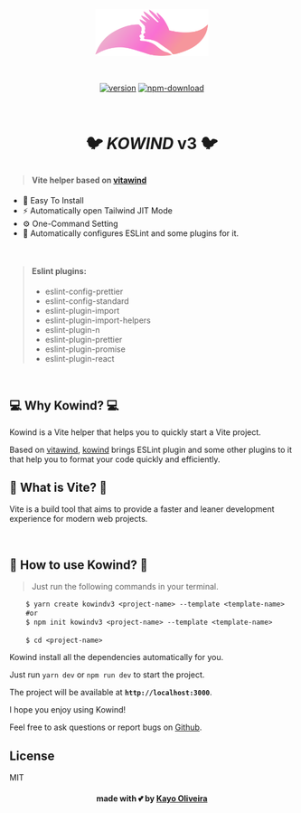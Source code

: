 <p align="center">
  <a href="https://www.github.com/kayooliveira/kowind" target="_blank" rel="noopener noreferrer">
    <img width="200" src="./src/assets/logo.svg" alt="kowind logo">
  </a>
</p>
<br>
<p align="center">
  <span>
    <a href="https://npmjs.com/package/create-kowind"><img src="https://img.shields.io/npm/v/create-kowind?style=flat" alt="version"></a>
    <a href="https://nodejs.org/en/about/releases/"><img src="https://img.shields.io/npm/dw/create-kowind?style=flat" alt="npm-download"></a>
  </span>

</p>
<br/>

# <p align="center"> :bird: ***KOWIND*** v3 :bird: 

> #### Vite helper based on [vitawind](https://github.com/huibizhang/vitawind)

- 🧰 Easy To Install
- ⚡️ Automatically open Tailwind JIT Mode
- ⚙ One-Command Setting
- :rocket: Automatically configures ESLint and some plugins for it.

<br>

> #### Eslint plugins:
> - eslint-config-prettier
> - eslint-config-standard
> - eslint-plugin-import
> - eslint-plugin-import-helpers
> - eslint-plugin-n
> - eslint-plugin-prettier
> - eslint-plugin-promise
> - eslint-plugin-react

<br>


## :computer: Why Kowind? :computer:

Kowind is a Vite helper that helps you to quickly start a Vite project.

Based on [vitawind](https://github.com/huibizhang/vitawind), [kowind](https://github.com/kayooliveira/kowind) brings ESLint plugin and some other plugins to it that help you to format your code quickly and efficiently.


## :book: What is Vite? :book:

Vite is a build tool that aims to provide a faster and leaner development experience for modern web projects.

<br>

## :speech_balloon: How to use Kowind? :speech_balloon:

> Just run the following commands in your terminal.
```
    $ yarn create kowindv3 <project-name> --template <template-name>
    #or
    $ npm init kowindv3 <project-name> --template <template-name>

    $ cd <project-name>
```

Kowind install all the dependencies automatically for you.

Just run `yarn dev` or `npm run dev` to start the project.

The project will be available at **`http://localhost:3000`**.


I hope you enjoy using Kowind!

Feel free to ask questions or report bugs on [Github](https://github.com/kayooliveira/kowind).
## License
MIT

#### <p align="center"> made with :two_hearts: by [Kayo Oliveira](https://github.com/kayooliveira)